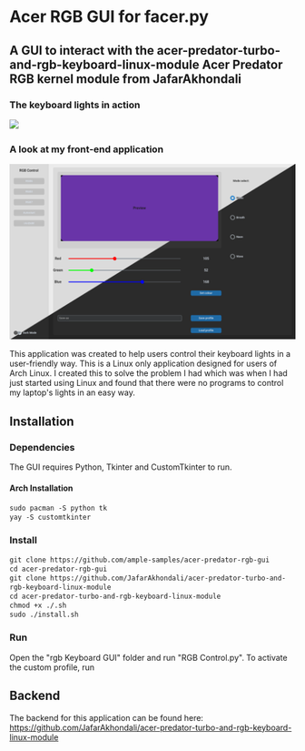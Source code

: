 # Acer RGB GUI for facer.py
## A GUI to interact with the acer-predator-turbo-and-rgb-keyboard-linux-module Acer Predator RGB kernel module from JafarAkhondali

### The keyboard lights in action
![](https://raw.githubusercontent.com/JafarAkhondali/acer-predator-turbo-and-rgb-keyboard-linux-module/main/keyboard.webp)

### A look at my front-end application
![](https://raw.githubusercontent.com/ample-samples/web-portfolio/190384147cc67410606e54d72615f6b22b3a66ed/src/files/pictures/RGB%20Acer%20GUI.png)

This application was created to help users control their keyboard lights in a user-friendly way. This is a Linux only application designed for users of Arch Linux. I created this to solve the problem I had which was when I had just started using Linux and found that there were no programs to control my laptop's lights in an easy way.

## Installation

### Dependencies
The GUI requires Python, Tkinter and CustomTkinter to run.

#### Arch Installation
```
sudo pacman -S python tk
yay -S customtkinter
```

### Install
```
git clone https://github.com/ample-samples/acer-predator-rgb-gui
cd acer-predator-rgb-gui
git clone https://github.com/JafarAkhondali/acer-predator-turbo-and-rgb-keyboard-linux-module
cd acer-predator-turbo-and-rgb-keyboard-linux-module
chmod +x ./.sh
sudo ./install.sh
```

### Run
Open the "rgb Keyboard GUI" folder and run "RGB Control.py". To activate the custom profile, run 

## Backend
The backend for this application can be found here: https://github.com/JafarAkhondali/acer-predator-turbo-and-rgb-keyboard-linux-module
